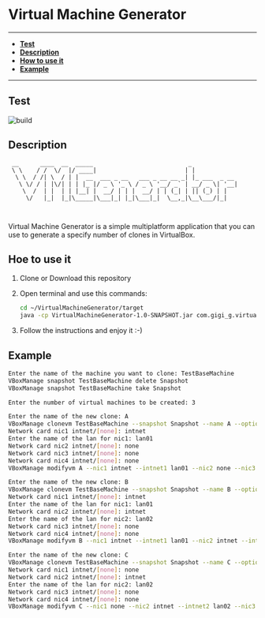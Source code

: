 # Virtual Machine Generator

------

- **[Test](#Test)**
- **[Description](#Description)**
- **[How to use it](#how-to-use-it)**
- **[Example](#Example)**

------

## Test
![build](https://github.com/Gigi-G/VirtualMachineGenerator/workflows/Java%20CI%20with%20Maven/badge.svg)




## Description

```
 __      ____  __  _____                           _             
 \ \    / /  \/  |/ ____|                         | |            
  \ \  / /| \  / | |  __  ___ _ __   ___ _ __ __ _| |_ ___  _ __ 
   \ \/ / | |\/| | | |_ |/ _ \ '_ \ / _ \ '__/ _` | __/ _ \| '__|
    \  /  | |  | | |__| |  __/ | | |  __/ | | (_| | || (_) | |   
     \/   |_|  |_|\_____|\___|_| |_|\___|_|  \__,_|\__\___/|_|   
                                                                 
                                                                 
```

Virtual Machine Generator is a simple multiplatform application that you can use to generate a specify number of clones in VirtualBox.



## Hoe to use it

1. Clone or Download this repository

2. Open terminal and use this commands:

   ```bash
   cd ~/VirtualMachineGenerator/target
   java -cp VirtualMachineGenerator-1.0-SNAPSHOT.jar com.gigi_g.virtualmachinegenerator.App
   ```

3. Follow the instructions and enjoy it :-)



## Example

```bash
Enter the name of the machine you want to clone: TestBaseMachine
VBoxManage snapshot TestBaseMachine delete Snapshot
VBoxManage snapshot TestBaseMachine take Snapshot

Enter the number of virtual machines to be created: 3

Enter the name of the new clone: A
VBoxManage clonevm TestBaseMachine --snapshot Snapshot --name A --options link --register
Network card nic1 intnet/[none]: intnet 
Enter the name of the lan for nic1: lan01
Network card nic2 intnet/[none]: none
Network card nic3 intnet/[none]: none
Network card nic4 intnet/[none]: none
VBoxManage modifyvm A --nic1 intnet --intnet1 lan01 --nic2 none --nic3 none --nic4 none

Enter the name of the new clone: B 
VBoxManage clonevm TestBaseMachine --snapshot Snapshot --name B --options link --register
Network card nic1 intnet/[none]: intnet
Enter the name of the lan for nic1: lan01
Network card nic2 intnet/[none]: intnet
Enter the name of the lan for nic2: lan02
Network card nic3 intnet/[none]: none
Network card nic4 intnet/[none]: none
VBoxManage modifyvm B --nic1 intnet --intnet1 lan01 --nic2 intnet --intnet2 lan02 --nic3 none --nic4 none

Enter the name of the new clone: C 
VBoxManage clonevm TestBaseMachine --snapshot Snapshot --name C --options link --register
Network card nic1 intnet/[none]: none
Network card nic2 intnet/[none]: intnet
Enter the name of the lan for nic2: lan02
Network card nic3 intnet/[none]: none
Network card nic4 intnet/[none]: none
VBoxManage modifyvm C --nic1 none --nic2 intnet --intnet2 lan02 --nic3 none --nic4 none
```

